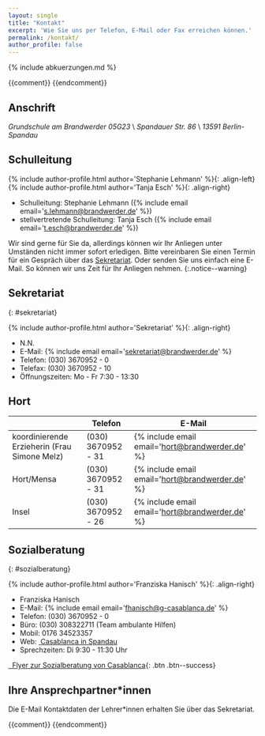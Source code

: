 ```yaml
---
layout: single
title: "Kontakt"
excerpt: 'Wie Sie uns per Telefon, E-Mail oder Fax erreichen können.'
permalink: /kontakt/
author_profile: false
---
```


{% include abkuerzungen.md %}

{{comment}}<!--
{% include figure image_path="/assets/images/Kollegiumsfoto_small.jpg" caption="<small>Unser Kollegium, Schuljahr 2016/17</small>" %}
-->
{{endcomment}}

## Anschrift

*Grundschule am Brandwerder 05G23* \\
*Spandauer Str. 86* \\
*13591 Berlin-Spandau*

## Schulleitung

{% include author-profile.html author='Stephanie Lehmann' %}{: .align-left}
{% include author-profile.html author='Tanja Esch' %}{: .align-right}

<div style="clear:both;"></div>

* Schulleitung: Stephanie Lehmann ({% include email email='s.lehmann@brandwerder.de' %})
* stellvertretende Schulleitung: Tanja Esch ({% include email email='t.esch@brandwerder.de' %})

Wir sind gerne für Sie da, allerdings können wir Ihr Anliegen unter Umständen
nicht immer sofort erledigen. Bitte vereinbaren Sie einen Termin für ein
Gespräch über das [Sekretariat](/kontakt/#sekretariat). Oder senden Sie uns
einfach eine E-Mail. So können wir uns Zeit für Ihr Anliegen nehmen.
{:.notice--warning}

## Sekretariat
{: #sekretariat}

{% include author-profile.html author='Sekretariat' %}{: .align-right}

* N.N.
* E-Mail: {% include email email='sekretariat@brandwerder.de' %}
* Telefon: (030) 3670952 - 0
* Telefax: (030) 3670952 - 10
* Öffnungszeiten: Mo - Fr 7:30 - 13:30

## Hort

|   | Telefon | E-Mail |
|---|---|---|
|<span id='koordinierende_erzieherin'>koordinierende Erzieherin</span> (Frau Simone Melz)| (030) 3670952 - 31 | {% include email email='hort@brandwerder.de' %} |
| Hort/Mensa | (030) 3670952 - 31 | {% include email email='hort@brandwerder.de' %} |
| Insel | (030) 3670952 - 26 | {% include email email='hort@brandwerder.de' %} |

## Sozialberatung
{: #sozialberatung}

{% include author-profile.html author='Franziska Hanisch' %}{: .align-right}

* Franziska Hanisch
* E-Mail: {% include email email='fhanisch@g-casablanca.de' %}
* Telefon: (030) 3670952 - 0
* Büro: (030) 308322711 (Team ambulante Hilfen)
* Mobil: 0176 34523357
* Web: [<i class="fa fa-external-link">&nbsp;</i>Casablanca in Spandau](https://www.g-casablanca.de/taetigkeitsfelder/jugendhilfe-und-schule/sozial-und-elternberatung-an-schulen)
* Sprechzeiten: Di 9:30 - 11:30 Uhr

[<i class="fa fa-download">&nbsp;&nbsp;</i>Flyer zur Sozialberatung von Casablanca](/assets/files/Sozialberatung_Casablanca_Flyer.pdf){: .btn .btn--success}

## Ihre Ansprechpartner*innen

Die E-Mail Kontaktdaten der Lehrer*innen erhalten Sie über das Sekretariat.

{{comment}}<!--
|   | E-Mail |
|---|---|
| Frau | {% include email email='hort@brandwerder.de' %} |
| Frau | {% include email email='hort@brandwerder.de' %} |
| Frau | {% include email email='hort@brandwerder.de' %} |
| Frau | {% include email email='hort@brandwerder.de' %} |
| Frau | {% include email email='hort@brandwerder.de' %} |
| Frau | {% include email email='hort@brandwerder.de' %} |
| Frau | {% include email email='hort@brandwerder.de' %} |
| Frau | {% include email email='hort@brandwerder.de' %} |
| Frau | {% include email email='hort@brandwerder.de' %} |
| Frau | {% include email email='hort@brandwerder.de' %} |
-->
{{endcomment}}
